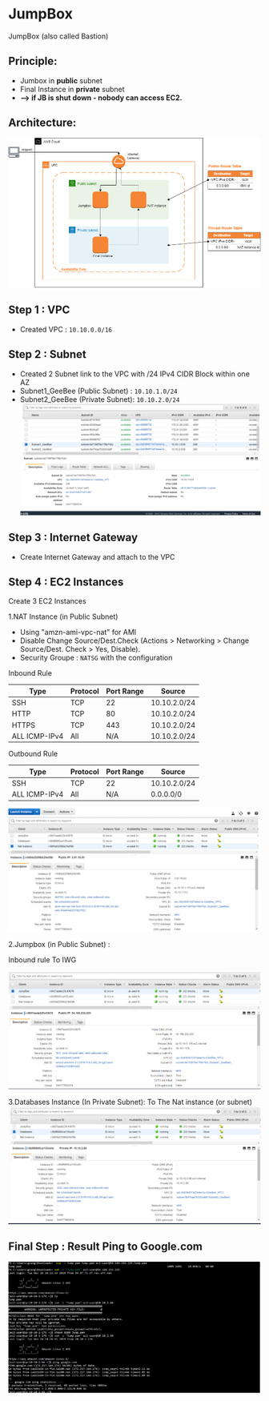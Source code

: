 # JumpBox

JumpBox (also called Bastion)

## Principle: 

- Jumbox in **public** subnet
- Final Instance in **private** subnet
- **--> if JB is shut down - nobody can access EC2.**

## Architecture:

![Image of architecture](https://github.com/giangbinh238/AWS_Step_by_Step/blob/master/JumpBox/Image/Architecture_diagram.png)

## Step 1 : VPC
- Created VPC : `10.10.0.0/16`
## Step 2 : Subnet
- Created 2 Subnet link to the VPC with /24 IPv4 CIDR Block within one AZ
- Subnet1_GeeBee (Public Subnet) : `10.10.1.0/24`
- Subnet2_GeeBee (Private Subnet): `10.10.2.0/24`
![Image of subnet](https://github.com/giangbinh238/AWS_Step_by_Step/blob/master/JumpBox/Image/Capture1.PNG)
## Step 3 : Internet Gateway
- Create Internet Gateway and attach to the VPC 
## Step 4 : EC2 Instances
Create 3 EC2 Instances

1.NAT Instance (in Public Subnet)
- Using "amzn-ami-vpc-nat" for AMI
- Disable Change Source/Dest.Check (Actions > Networking > Change Source/Dest. Check > Yes, Disable).
- Security Groupe : `NATSG` with the configuration 

Inbound Rule

|Type     | Protocol  | Port Range  | Source |
| ---------- |-----| -----|----------------------|
|SSH    |TCP | 22 | 10.10.2.0/24 |
|HTTP      | TCP | 80 | 10.10.2.0/24 |
|HTTPS      | TCP | 443 | 10.10.2.0/24 |
| ALL ICMP-IPv4	| All | N/A | 10.10.2.0/24 |

Outbound Rule 

|Type     | Protocol  | Port Range  | Source |
| ---------- |-----| -----|----------------------|
|SSH    |TCP | 22 | 10.10.2.0/24 |
| ALL ICMP-IPv4	| All | N/A | 0.0.0.0/0 |
  
![Image of NAT Instance](https://github.com/giangbinh238/AWS_Step_by_Step/blob/master/JumpBox/Image/Capture11.PNG)

2.Jumpbox (in Public Subnet) : 

Inbound rule
To IWG

![Image of Jumpbox](https://github.com/giangbinh238/AWS_Step_by_Step/blob/master/JumpBox/Image/Capture9.PNG)

3.Databases Instance (In Private Subnet):
To The Nat instance (or subnet)
![Image of Databases Instance](https://github.com/giangbinh238/AWS_Step_by_Step/blob/master/JumpBox/Image/Capture10.PNG)

## Final Step : Result Ping to Google.com
![Image of ConnecttoEC2](https://github.com/giangbinh238/AWS_Step_by_Step/blob/master/JumpBox/Image/ConnectToEC2.PNG)
